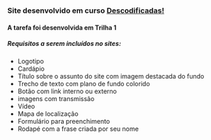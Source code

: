 <h3>Site desenvolvido em curso 
<a href= "https://descodificadas.com.br" target="_blank">Descodificadas!</a></h3>


<h4> A tarefa foi desenvolvida em Trilha 1</h4>

<h5>Requisitos a serem incluídos no sites:</h5>

- Logotipo
- Cardápio
- Título sobre o assunto do site com imagem destacada do fundo
- Trecho de texto com plano de fundo colorido
- Botão com link interno ou externo
- imagens com transmissão
- Vídeo
- Mapa de localização
- Formulário para preenchimento
- Rodapé com a frase criada por seu nome
